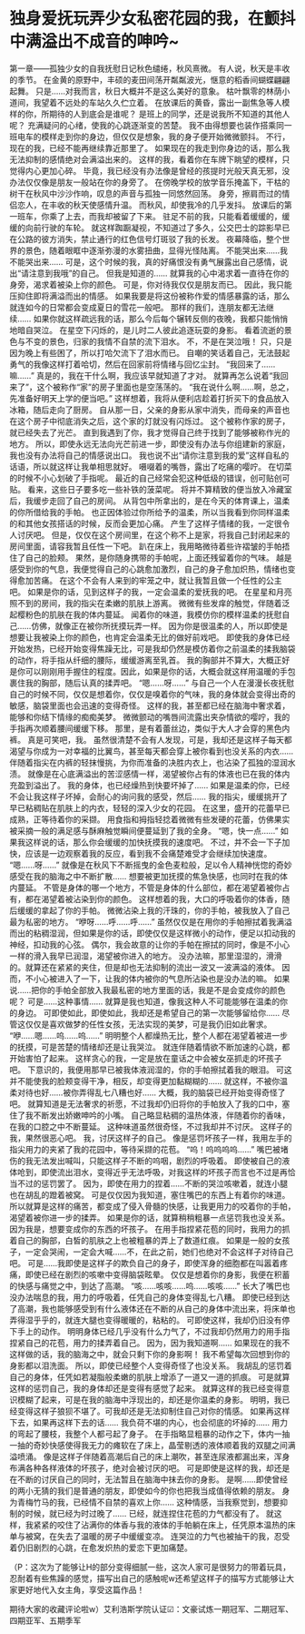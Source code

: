 # 独身爱抚玩弄少女私密花园的我，在颤抖中满溢出不成音的呻吟~

第一章——孤独少女的自我抚慰日记秋色缱绻，秋风熹微。
有人说，秋天是丰收的季节。
在金黄的原野中，丰硕的麦田间荡开粼粼波光，惬意的稻香间蝴蝶翩翩起舞。
只是……对我而言，秋日大概并不是这么美好的意象。
枯叶飘零的林荫小道间，我望着不远处的车站久久伫立着。
在放课后的黄昏，露出一副焦急等人模样的你，所期待的人到底会是谁呢？
是班上的同学，还是说我所不知道的其他人呢？
充满疑问的心绪，使我的心跳逐渐变的苦楚。
我不由得想要也装作搭乘同一班电车的模样走到你的身边，但仅仅是想象，我的身子便开始微微颤抖。
不行，现在的我，已经不能再继续靠近那里了。
如果现在的我走到你身边的话，那么我无法抑制的感情绝对会满溢出来的。
这样的我，看着你在车牌下眺望的模样，只觉得内心更加心碎。
毕竟，我已经没有办法像是曾经的孩提时光般天真无邪，没办法仅仅像是朋友一般站在你的身旁了。
在傍晚学校的放学音乐掩盖下，干枯的树干在秋风中沙沙作响，叹息的声音与孤独一同悠然回荡。
身旁，擦肩而过的情侣恋人，在丰收的秋天使感情升温。
而秋风，却使我冷的几乎发抖。
放课后的第一班车，你乘了上去，而我却被留了下来。
驻足不前的我，只能看着缓缓的，缓缓的向前行驶的车轮。
就这样踟蹰凝视，不知道过了多久，公交巴士的踪影早已在公路的彼方消失，禁止通行的红色信号灯斑驳了我的长发。
夜幕降临，整个世界的景色，随着眼眶中逐渐弥漫的水雾扭曲，显得光怪陆离。
不能哭出来……我不能哭出来……
可是，这个时候的我，真的好痛恨没有勇气展露出自己感情，说出“请注意到我哦”的自己。
但我是知道的……
就算我的心中渴求着一直待在你的身旁，渴求着被染上你的颜色。
可是，你对待我仅仅是朋友而已。
因此，我只能压抑住即将满溢而出的情感。
如果我要是将这份被称作爱的情感暴露的话，那么就连如今的日常都会变成夏日的雪花一般吧。
那样的我们，连朋友都无法继续……
如果你就这样疏远我的话，那么今后每个辗转反侧的夜晚，我都只能悄悄地暗自哭泣。
在星空下闪烁的，是儿时二人彼此追逐玩耍的身影。
看着流逝的景色与不变的景色，归家的我情不自禁的流下泪水。
不，不是在哭泣哦！
只，只是因为晚上有些困了，所以打哈欠流下了泪水而已。
自嘲的笑话着自己，无法鼓起勇气的我像这样打着哈切，然后在回家前将情绪与回忆尘封。
“我回来了……嘛……”
真是的，我在干什么啊，我应该早就知道了才对。
就算再怎么说着“我回来了”，这个被称作“家”的房子里面也是空荡荡的。
“我在说什么啊……啊，总之，先准备好明天上学的便当吧。”
这样想着，我将从便利店趁着打折买下的食品放入冰箱，随后走向了厨房。
自从那一日，父亲的身影从家中消失，而母亲的声音也在这个房子中彻底消失之后，这个家的灯就没有闪烁过。
这个被称作家的房子，就已经失去了光芒。
直到我遇到了你，我才觉得自己终于找到了能够被称作光的地方。
所以，即使永远无法向光芒前进一步，即使没有办法与你组建新的家庭，我也没有办法将自己的情感说出口。
我也说不出“请你注意到我的爱”这样自私的话语，所以就这样让我单相思就好。
嗫啜着的嘴唇，露出了吃痛的嘤咛。
在切菜的时候不小心划破了手指呢。
最近的自己经常会犯这种低级的错误，创可贴创可贴。
看来，这些日子要多吃一些补铁的菠菜呢。
将并不算精致的便当放入冷藏室后，我缓步走回了自己的房间。
从背包中所拿出的，是在今天的体育课上，温柔的你所借给我的手帕。
也正因体验过你所给予的温柔，所以当我看到你同样温柔的和其他女孩搭话的时候，反而会更加心痛。
产生了这样子情绪的我，一定很令人讨厌吧。
但是，仅仅在这个房间里，在这个称不上是家，将我自己封闭起来的房间里面，请容我暂且任性一下吧。
趴在床上，我用略微待着些许褶皱的手帕捂住了自己的脸颊。
果然，是你随身携带的手帕呢，上面还残留着你的气味。
越是感受到你的气息，我便觉得自己的心跳愈加激烈，自己的身子愈加炽热，情绪也变得愈加苦痛。
在这个不会有人来到的牢笼之中，就让我暂且做一个任性的公主吧。
如果是你的话，见到这样子的我，一定会温柔的爱抚我的吧。
在星星和月亮照不到的房间，我的指尖在柔嫩的肌肤上游离。
微微有些发痒的触觉，伴随着泛起樱粉色的肌肤在我的体内蔓延。
闻着你的味道，我模仿你的模样温柔的抚慰自己……仿佛，就像正在被你所抚摸玩弄一样。
因为你是很温柔的人，所以即使是想要让我被染上你的颜色，也肯定会温柔无比的做好前戏吧。
即使我的身体已经开始发热，已经开始变得焦躁无比，可是我却仍然是模仿着你之前温柔的揉我脑袋的动作，将手指从纤细的腰际，缓缓游离至乳首。
我的胸部并不算大，大概正好是你可以刚刚用手握住的程度。因此，如果是你的话，大概会就这样用温暖的手包裹住我的胸部，随后认真的揉弄吧。
“嗯……呀……”
与自己一个人在漫漫长夜抚慰自己的时候不同，仅仅是想着你，仅仅是嗅着你的气味，我的身体就会变得出奇的敏感，脑袋里面也会迅速的变得奇怪。
这样的我，甚至都已经在脑海中奢求着，能够和你结下情缘的痴痴美梦。
微微颤动的嘴唇间流露出夹杂情欲的嘤咛，我的手指再次顺着腰间缓缓下移。
那里，是有着蕾丝边，类似于大人才会穿的黑色内裤。
真是可笑吧，我。
虽然很清楚不会有人发现，可是，我却还是这样子每天都渴望与你成为一对幸福的比翼鸟，甚至每天都会穿上被你看到也没关系的内衣……
伴随着指尖在内裤的轻抹慢挑，为你而准备的决胜内衣上，也沾染了孤独的湿润水渍。
就像是在心底满溢出的苦涩感情一样，渴望被你占有的体液也已在我的体内充盈到溢出了。
我的身体，也已经燥热到快要坏掉了……
如果是温柔的你，已经不会让我这样子坏掉，会耐心的询问我的感受，然后……
我的指尖，缓缓挑开了早已粘稠贴在肌肤上的内衣，轻轻的深入少女的花园。
在这里，盛开的花蕾早已成熟，正等待着你的采撷。
用食指和拇指轻捻着微微有些发硬的花蕾，仿佛果实被采摘一般的满足感与酥麻触觉瞬间便蔓延到了我的全身。
“嗯，快一点……”
如果我这样说的话，那么你会缓缓的加快抚摸我的速度吧。
不过，并不会一下子加快，应该是一边观察着我的反应，看到我不会痛楚难受才会继续加快速度。
“嗯……呀……”
就像是在秋风下不断摇曳的金色麦粒般，足以令人精神恍惚的奇妙感受在我的脑海之中不断扩散……
想要被更加抚摸的焦急快感，也同时在我的体内蔓延。
不管是身体的哪一个地方，不管是身体的什么部位，都在渴望着被你占有，都在渴望着被沾染到你的颜色。
这样想着的我，大口的呼吸着你的体香，随后缓缓的拿起了你的手帕。
微微沾染上我的汗珠的，你的手帕，被我放入了自己最为私密的地方。
“咿呀……呼……呼……”
虽然仅仅是在用你的手帕擦拭着我满溢而出的粘稠湿润，但如果是你的话，即使仅仅是这样微小的动作，便足以扣动我的神经，扣动我的心弦。
偶尔，我会故意的让你的手帕在擦拭的同时，像是不小心一样的滑入我早已润湿，渴望被你进入的地方。
没办法嘛，那里湿湿的，滑滑的。就算还在紧紧的夹住，但是却也无法抑制的流出一波又一波满溢的液体。
因而，不小心被进入了一下，让我的体内被你的气息所沾染也是没办法的嘛。
如果说……把你的手帕全部放入我最私密的地方里面的话，我是不是会变成你的颜色呢？
可是……这种事情……
就算是我也知道，像我这种人不可能能够在温柔的你的身边。
可即使如此，即使如此，我却还是希望自己的第一次能够留给你……
尽管这仅仅是喜欢做梦的任性女孩，无法实现的美梦，可是我仍旧如此奢求。
“咿……嗯……呜……呜……”
明明整个人都燥热无比，整个人都在渴望着被进一步的抚摸，可是苦楚的情绪却还是让我哭泣。
就连伴随着情欲不断加速的心跳，都开始害怕了起来。
这样贪心的我，一定是放在童话之中会被女巫抓走的坏孩子吧。
下意识的，我便用那早已被我体液润湿的，你的手帕擦拭着我的眼泪。
可这并不能使我的脸颊变得干净，相反，却变得更加黏糊糊的……
就这样，不被你温柔对待也好……被你弄得乱七八糟也好……
大概，我的脑袋已经开始变得奇怪了吧。
就算知道是无法奢求的祈愿，不过我却仍旧将你的手帕放入了我的口中，塞住了我不断发出娇嫩呻吟的小嘴。
自己略显粘稠的温热体液，伴随着你的香味，在我的口腔之中不断蔓延。
这种味道虽然很奇怪，不过我却并不讨厌。
这样子的我，果然很恶心吧。
我，讨厌这样子的自己。
像是惩罚坏孩子一样，我用左手的指尖用力的夹紧了我的花园中，等待采撷的花苞。
“呜！呜呜呜呜……”
嘴巴被堵伤的我无法发出喊叫，只能这样子不断的呜咽，剧烈的呼吸着。
即使被自己的液体呛到，即使流出泪水，变得近乎无法呼吸，对我这样的坏孩子而言也不过是再恰当不过的惩罚罢了。
因为，即使在用力的捏着……不断的哭泣咳嗽着，就连小腿也在胡乱的蹬着被窝。
可是仅仅因为我知道，塞住嘴巴的东西上有着你的味道。
所以就算是这样的痛苦，都变成了侵入骨髓的快感，让我更用力的咬着你的手帕，渴望着被你进一步的揉弄。
如果是你的话，就算稍稍粗暴一点惩罚我也没关系。
因为我是，想要变成你的东西的坏孩子。
在用手指捏紧花苞的同时，我用力的抓着自己的胸部，白皙的肌肤之上也被粗暴的弄上了数道红痕。
如果是一般的女孩子，一定会哭闹，一定会大喊……不，在此之前，她们也绝对不会这样子对待自己吧。
可是……我即使是这样子的欺负自己的身子，即使浑身的细胞都在叫嚣着疼痛，即使已经在剧烈的咳嗽中变得脑袋眩晕。
仅仅是想着你的身影，我便在积蓄的快感与痛觉之中，到达了高潮。
“咳……咳咳……呜……咳咳……”
长大了嘴巴也没办法喘息的我，用力的呼吸着，任凭自己的身体变得乱七八糟。
即使已经到达了高潮，我也能够感受到有什么液体还在不断的从自己的身体中流出来，将床单也弄得湿乎乎的，就连大腿也变得暖暖的，粘粘的。
可即使这样，我却仍旧没有停下手上的动作。
明明身体已经几乎没有什么力气了，不过我却仍然用力的用手指捏紧自己的花苞，用力的揉弄着自己。
因为，因为我知道啊……
如果现在的我不这样做的话，我的脑海之中，就会只剩下你的身影啊！
我不希望每次回想到你的身影都以泪洗面。
所以，即使已经整个人变得奇怪了也没关系。
我胡乱的惩罚着自己的身体，任凭如若凝脂般柔嫩的肌肤上增添了一道又一道的抓痕。
可是就算这样的惩罚自己，我的身体却还是变得有感觉了起来。
就算这样的我已经变得意识模糊了起来，可是在我的脑海中浮现出的，却还是你温柔的身影。
明明，我已经变得这样子狼狈不堪了。可我却还是无法抑制住自己对你的情感。
如果再这样下去，如果再这样下去的话……
我负荷不堪的内心，也会彻底的坏掉的……
用力的弯起了腰枝，我整个人都弓起了身子。
在手指略显粗暴的动作之下，体内一抽一抽的奇妙快感使得我无力的瘫软在了床上，晶莹剔透的液体顺着我的双腿之间满溢喷涌。
像是这样子伴随着高潮后自己的床上潮吹，甚至连尿液都漏出来，浑身布满各种各样液体的坏孩子，绝对会被讨厌的吧。
可是即使是这样的我，却还是在不断的讨厌自己的同时，无法暂且在脑海中抹去你的身影。
是啊……即使曾经的两小无猜的我们是普通的朋友，即使如今的你也把我当成值得依赖的朋友。
身为青梅竹马的我，已经情不自禁的喜欢上你……
这种情感，当我察觉到，想要抑制的时候，就已经为时过晚了……
已经，就连捏住花苞的力气都没有了。
就这样，我紧紧的咬住了沾满你的体香与我的液体的手帕躺在床上，任凭原本温热的床单与被窝，在失去了温暖的房子中缓缓变凉。
连哭泣的力气也被抽干的我，忍受着仍旧剧烈的心跳，在愈发炽热的爱恋下更加痛楚。

（P：这次为了能够让H的部分变得细腻一些，这次人家可是很努力的带着玩具，忍耐着有些焦躁的感觉，描写出自己的感触呢w还希望这样子的描写方式能够让大家更好地代入女主角，享受这篇作品！

期待大家的收藏评论啦w）艾利浩斯学院认证☑：文豪试炼一期冠军、二期冠军、四期亚军、五期季军

